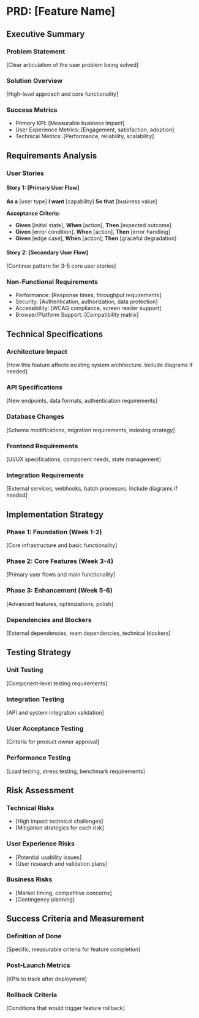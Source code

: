 # PRD: [Feature Name]

## Executive Summary

### Problem Statement

[Clear articulation of the user problem being solved]

### Solution Overview

[High-level approach and core functionality]

### Success Metrics

- Primary KPI: [Measurable business impact]
- User Experience Metrics: [Engagement, satisfaction, adoption]
- Technical Metrics: [Performance, reliability, scalability]

## Requirements Analysis

### User Stories

#### Story 1: [Primary User Flow]

**As a** [user type]
**I want** [capability]
**So that** [business value]

**Acceptance Criteria**:

- **Given** [initial state], **When** [action], **Then** [expected outcome]
- **Given** [error condition], **When** [action], **Then** [error handling]
- **Given** [edge case], **When** [action], **Then** [graceful degradation]

#### Story 2: [Secondary User Flow]

[Continue pattern for 3-5 core user stories]

### Non-Functional Requirements

- Performance: [Response times, throughput requirements]
- Security: [Authentication, authorization, data protection]
- Accessibility: [WCAG compliance, screen reader support]
- Browser/Platform Support: [Compatibility matrix]

## Technical Specifications

### Architecture Impact

[How this feature affects existing system architecture. Include diagrams if needed]

### API Specifications

[New endpoints, data formats, authentication requirements]

### Database Changes

[Schema modifications, migration requirements, indexing strategy]

### Frontend Requirements

[UI/UX specifications, component needs, state management]

### Integration Requirements

[External services, webhooks, batch processes. Include diagrams if needed]

## Implementation Strategy

### Phase 1: Foundation (Week 1-2)

[Core infrastructure and basic functionality]

### Phase 2: Core Features (Week 3-4)

[Primary user flows and main functionality]

### Phase 3: Enhancement (Week 5-6)

[Advanced features, optimizations, polish]

### Dependencies and Blockers

[External dependencies, team dependencies, technical blockers]

## Testing Strategy

### Unit Testing

[Component-level testing requirements]

### Integration Testing

[API and system integration validation]

### User Acceptance Testing

[Criteria for product owner approval]

### Performance Testing

[Load testing, stress testing, benchmark requirements]

## Risk Assessment

### Technical Risks

- [High impact technical challenges]
- [Mitigation strategies for each risk]

### User Experience Risks

- [Potential usability issues]
- [User research and validation plans]

### Business Risks

- [Market timing, competitive concerns]
- [Contingency planning]

## Success Criteria and Measurement

### Definition of Done

[Specific, measurable criteria for feature completion]

### Post-Launch Metrics

[KPIs to track after deployment]

### Rollback Criteria

[Conditions that would trigger feature rollback]
